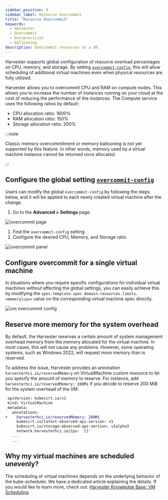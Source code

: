 ```yaml
---
sidebar_position: 9
sidebar_label: Resource Overcommit
title: "Resource Overcommit"
keywords:
  - Harvester
  - Overcommit
  - Overprovision
  - ballooning
description: Overcommit resources to a VM.
---
```


<head>
  <link rel="canonical" href="https://docs.harvesterhci.io/v1.1/vm/resource-overcommit"/>
</head>

Harvester supports global configuration of resource overload percentages on CPU, memory, and storage. By setting [`overcommit-config`](../advanced/settings.md#overcommit-config), this will allow scheduling of additional virtual machines even when physical resources are fully utilized.

Harvester allows you to overcommit CPU and RAM on compute nodes. This allows you to increase the number of instances running on your cloud at the cost of reducing the performance of the instances. The Compute service uses the following ratios by default:

- CPU allocation ratio: 1600%
- RAM allocation ratio: 150%
- Storage allocation ratio: 200%

:::note

Classic memory overcommitment or memory ballooning is not yet supported by this feature. In other words, memory used by a virtual machine instance cannot be returned once allocated.

:::

## Configure the global setting [`overcommit-config`](../advanced/settings.md#overcommit-config)

Users can modify the global `overcommit-config` by following the steps below, and it will be applied to each newly created virtual machine after the change.

1. Go to the **Advanced > Settings** page.

  ![overcommit page](/img/v1.2/vm/overcommit-page.png)

1. Find the `overcommit-config` setting.
1. Configure the desired CPU, Memory, and Storage ratio.

  ![overcommit panel](/img/v1.2/vm/overcommit-panel.png)

## Configure overcommit for a single virtual machine

In situations where you require specific configurations for individual virtual machines without affecting the global settings, you can easily achieve this by modifying the `spec.template.spec.domain.resources.limits.<memory|cpu>` value on the corresponding virtual machine spec directly.

![vm overcommit config](/img/v1.2/vm/vm-overcommit-config.png)

## Reserve more memory for the system overhead

By default, the Harvester reserves a certain amount of system management overhead memory from the memory allocated for the virtual machine. In most cases, this will not cause any problems. However, some operating systems, such as Windows 2022, will request more memory than is reserved.

To address the issue, Harvester provides an annotation `harvesterhci.io/reservedMemory` on VirtualMachine custom resource to let you specify the amount of memory to reserve. For instance, add `harvesterhci.io/reservedMemory: 200Mi` if you decide to reserve 200 MiB for the system overhead of the VM.

```diff
 apiVersion: kubevirt.io/v1
 kind: VirtualMachine
 metadata:
   annotations:
+    harvesterhci.io/reservedMemory: 200Mi
     kubevirt.io/latest-observed-api-version: v1
     kubevirt.io/storage-observed-api-version: v1alpha3
     network.harvesterhci.io/ips: '[]'
   ...
   ...
```

## Why my virtual machines are scheduled unevenly?

The scheduling of virtual machines depends on the underlying behavior of the kube-scheduler. We have a dedicated article explaining the details. If you would like to learn more, check out:  [Harvester Knowledge Base: VM Scheduling](https://harvesterhci.io/kb/vm-scheduling/).
